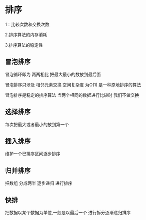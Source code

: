 # 排序
1：比较次数和交换次数

2.排序算法的内存消耗

3.排序算法的稳定性

## 冒泡排序
   冒泡循环即为 两两相比 把最大最小的数放到最后面
   
   冒泡排序只涉及 相邻元素交换 空间复杂度 为O(1) 是一种原地排序的算法
   
   冒泡排序是稳定的排序算法 当两个相同的数据进行比较时 我们不做交换
   
## 选择排序
   每次把最大或者最小的放到第一个
## 插入排序
   维护一个已排序区间逐步排序
## 归并排序
   把数组 分成两半 逐步递归 进行排序
## 快排
   把数据以某个数据为单位,一般是以最后一个 进行拆分逐渐递归排序